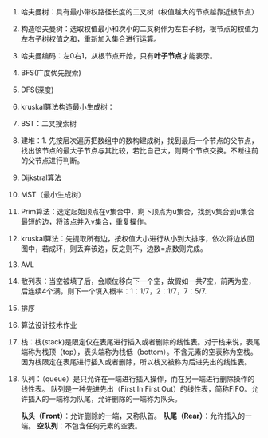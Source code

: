 1. 哈夫曼树：具有最小带权路径长度的二叉树（权值越大的节点越靠近根节点）

2. 构造哈夫曼树：选取权值最小和次小的二叉树作为左右子树，根节点的权值为左右子树权值之和，重新加入集合进行运算。

3. 哈夫曼编码：左0右1，从根节点开始，只有**叶子节点**才能表示。

4. BFS(广度优先搜索)

5. DFS(深度)

6. kruskal算法构造最小生成树：  

7. BST：二叉搜索树

8. 建堆：1. 先按层次遍历把数组中的数构建成树，找到最后一个节点的父节点，找出该节点的最大子节点与其比较，若比自己大，则两个节点交换。不断往前的父节点进行判断。

9. Dijkstral算法

10. MST（最小生成树）

11. Prim算法：选定起始顶点在v集合中，剩下顶点为u集合，找到v集合到u集合最短的边，将该点并入v集合，重复操作。

12. kruskal算法：先提取所有边，按权值大小进行从小到大排序，依次将边放回图中，若成环，则丢弃该边，反之则不，边数=点数则完成。

13. AVL

14. 散列表：当空被填了后，会顺位移向下一个空，故假如一共7空，前两为空，后连续4个满，则下一个填入概率：1：1/7，2：1/7，7：5/7.

15. 排序

16. 算法设计技术作业

17. 栈：栈(stack)是限定仅在表尾进行插入或者删除的线性表。对于栈来说，表尾端称为栈顶（top），表头端称为栈低（bottom）。不含元素的空表称为空栈。因为栈限定在表尾进行插入或者删除，所以栈又被称为后进先出的线性表。

18. 队列：（queue）是只允许在一端进行插入操作，而在另一端进行删除操作的线性表。
    队列是一种先进先出（First In First Out）的线性表，简称FIFO。允许插入的一端称为队尾，允许删除的一端称为队头。

    **队头（Front）**：允许删除的一端，又称队首。
    **队尾（Rear）**：允许插入的一端。
    **空队列**：不包含任何元素的空表。


